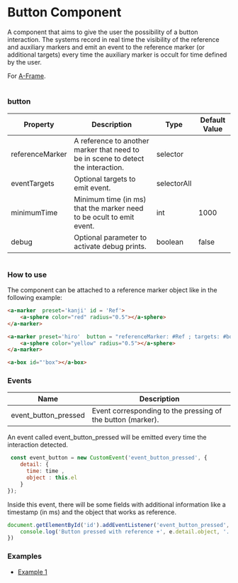 # Button Component
A component that aims to give the user the possibility of a button interaction. The systems record in real time the visibility of the reference and auxiliary markers and emit an event to the reference marker (or additional targets) every time the auxiliary marker is occult for time defined by the user.

For [A-Frame](https://aframe.io).





#





### button


| Property | Description | Type | Default Value |
| -------- | ----------------- | ---- |------------- |
| referenceMarker | A reference to another marker that need to be in scene to detect the interaction. | selector |     |
| eventTargets | Optional targets to emit event. | selectorAll |  |
| minimumTime | Minimum time (in ms) that the marker need to be ocult to emit event. | int | 1000 |
| debug | Optional parameter to activate debug prints. | boolean  |false |


#






### How to use


The component can be attached to a reference  marker object like in the following example:


```html
<a-marker  preset='kanji' id = 'Ref'>
    <a-sphere color="red" radius="0.5"></a-sphere>
</a-marker>

<a-marker preset='hiro'  button = "referenceMarker: #Ref ; targets: #box; minimumTime : 1500 ; debug: false ; ">
    <a-sphere color="yellow" radius="0.5"></a-sphere>
</a-marker>

<a-box id="'box"></a-box>
```








### Events


| Name | Description |
| -------- | ----------------- |
| event_button_pressed| Event corresponding to the pressing of the button (marker).


An event called event_button_pressed will be emitted every time the interaction detected.

```js
 const event_button = new CustomEvent('event_button_pressed', {
    detail: {
      time: time ,
      object : this.el
    }
});
```



Inside this event, there will be some fields with additional information like a timestamp (in ms) and the object that works as reference.


```js
document.getElementById('id').addEventListener('event_button_pressed', e=>{
    console.log('Button pressed with reference +', e.detail.object, '. Time: ', e.detail.time)
})
```













### Examples

* [Example 1](examples/example1.html)